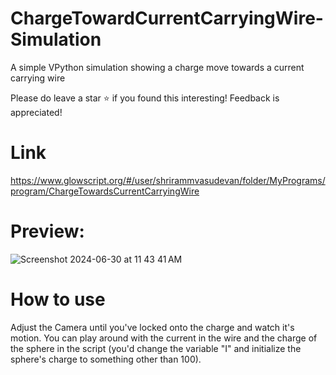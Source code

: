 # ChargeTowardCurrentCarryingWire-Simulation
A simple VPython simulation showing a charge move towards a current carrying wire

Please do leave a star ⭐ if you found this interesting! Feedback is appreciated!

# Link
https://www.glowscript.org/#/user/shrirammvasudevan/folder/MyPrograms/program/ChargeTowardsCurrentCarryingWire

# Preview:
![Screenshot 2024-06-30 at 11 43 41 AM](https://github.com/shriramBaNW/ChargeTowardCurrentCarryingWire-Simulation/assets/72285290/fbcb4001-ea86-421b-ae12-23dccbdef7cf)

# How to use
Adjust the Camera until you've locked onto the charge and watch it's motion. You can play around with the current in the wire and the charge of the sphere in the script (you'd change the variable "I" and initialize the sphere's charge to something other than 100).

